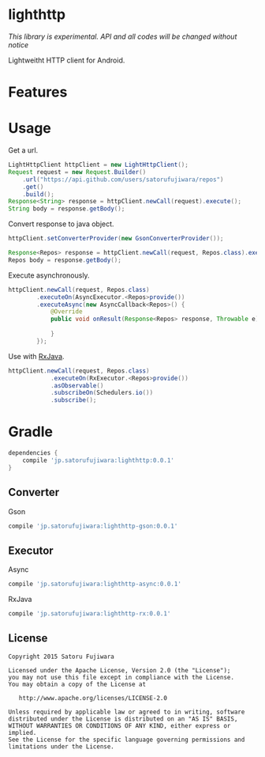 lighthttp
===

*This library is experimental. API and all codes will be changed without notice*

Lightweitht HTTP client for Android.

# Features

# Usage

Get a url.
```java
LightHttpClient httpClient = new LightHttpClient();
Request request = new Request.Builder()
    .url("https://api.github.com/users/satorufujiwara/repos")
    .get()
    .build();
Response<String> response = httpClient.newCall(request).execute();
String body = response.getBody();
```

Convert response to java object.
```java
httpClient.setConverterProvider(new GsonConverterProvider());

Response<Repos> response = httpClient.newCall(request, Repos.class).execute();
Repos body = response.getBody();
```

Execute asynchronously.
```java
httpClient.newCall(request, Repos.class)
        .executeOn(AsyncExecutor.<Repos>provide())
        .executeAsync(new AsyncCallback<Repos>() {
            @Override
            public void onResult(Response<Repos> response, Throwable e) {
                
            }
        });
```
Use with [RxJava](https://github.com/ReactiveX/RxJava).
```java
httpClient.newCall(request, Repos.class)
            .executeOn(RxExecutor.<Repos>provide())
            .asObservable()
            .subscribeOn(Schedulers.io())
            .subscribe();
```


# Gradle

```groovy
dependencies {
    compile 'jp.satorufujiwara:lighthttp:0.0.1'
}
```

## Converter
Gson
```groovy
compile 'jp.satorufujiwara:lighthttp-gson:0.0.1'
```

## Executor
Async
```groovy
compile 'jp.satorufujiwara:lighthttp-async:0.0.1'
```
RxJava
```groovy
compile 'jp.satorufujiwara:lighthttp-rx:0.0.1'
```


License
-------
    Copyright 2015 Satoru Fujiwara

    Licensed under the Apache License, Version 2.0 (the "License");
    you may not use this file except in compliance with the License.
    You may obtain a copy of the License at

       http://www.apache.org/licenses/LICENSE-2.0

    Unless required by applicable law or agreed to in writing, software
    distributed under the License is distributed on an "AS IS" BASIS,
    WITHOUT WARRANTIES OR CONDITIONS OF ANY KIND, either express or implied.
    See the License for the specific language governing permissions and
    limitations under the License.

